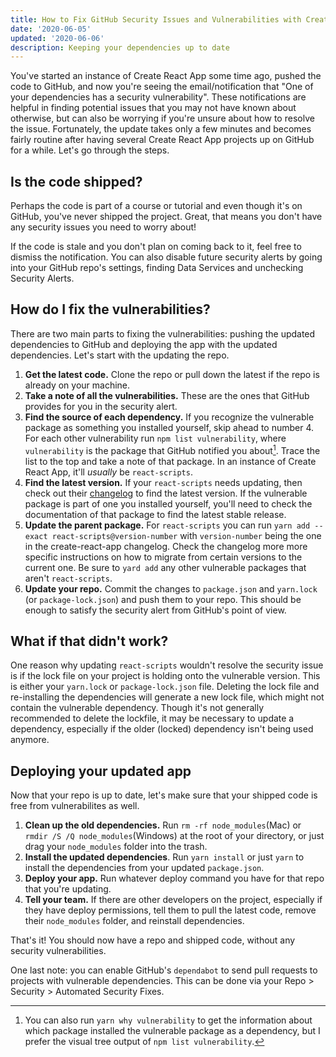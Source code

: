```yaml
---
title: How to Fix GitHub Security Issues and Vulnerabilities with Create React App
date: '2020-06-05'
updated: '2020-06-06'
description: Keeping your dependencies up to date
---
```


You've started an instance of Create React App some time ago, pushed the code to GitHub, and now you're seeing the email/notification that "One of your dependencies has a security vulnerability". These notifications are helpful in finding potential issues that you may not have known about otherwise, but can also be worrying if you're unsure about how to resolve the issue. Fortunately, the update takes only a few minutes and becomes fairly routine after having several Create React App projects up on GitHub for a while. Let's go through the steps.

## Is the code shipped?

Perhaps the code is part of a course or tutorial and even though it's on GitHub, you've never shipped the project. Great, that means you don't have any security issues you need to worry about!

If the code is stale and you don't plan on coming back to it, feel free to dismiss the notification. You can also disable future security alerts by going into your GitHub repo's settings, finding Data Services and unchecking Security Alerts.

## How do I fix the vulnerabilities?

There are two main parts to fixing the vulnerabilities: pushing the updated dependencies to GitHub and deploying the app with the updated dependencies. Let's start with the updating the repo.

1. **Get the latest code.** Clone the repo or pull down the latest if the repo is already on your machine.
2. **Take a note of all the vulnerabilities.** These are the ones that GitHub provides for you in the security alert.
3. **Find the source of each dependency.** If you recognize the vulnerable package as something you installed yourself, skip ahead to number 4. For each other vulnerability run `npm list vulnerability`, where `vulnerability` is the package that GitHub notified you about[^1]. Trace the list to the top and take a note of that package. In an instance of Create React App, it'll _usually_ be `react-scripts`.
4. **Find the latest version.** If your `react-scripts` needs updating, then check out their [changelog](https://github.com/facebook/create-react-app/blob/master/CHANGELOG.md) to find the latest version. If the vulnerable package is part of one you installed yourself, you'll need to check the documentation of that package to find the latest stable release.
5. **Update the parent package.** For `react-scripts` you can run `yarn add --exact react-scripts@version-number` with `version-number` being the one in the create-react-app changelog. Check the changelog more more specific instructions on how to migrate from certain versions to the current one. Be sure to `yard add` any other vulnerable packages that aren't `react-scripts`.
6. **Update your repo.** Commit the changes to `package.json` and `yarn.lock` (or `package-lock.json`) and push them to your repo. This should be enough to satisfy the security alert from GitHub's point of view.

## What if that didn't work?

One reason why updating `react-scripts` wouldn't resolve the security issue is if the lock file on your project is holding onto the vulnerable version. This is either your `yarn.lock` or `package-lock.json` file. Deleting the lock file and re-installing the dependencies will generate a new lock file, which might not contain the vulnerable dependency. Though it's not generally recommended to delete the lockfile, it may be necessary to update a dependency, especially if the older (locked) dependency isn't being used anymore.

## Deploying your updated app

Now that your repo is up to date, let's make sure that your shipped code is free from vulnerabilites as well.

1. **Clean up the old dependencies.** Run `rm -rf node_modules`(Mac) or `rmdir /S /Q node_modules`(Windows) at the root of your directory, or just drag your `node_modules` folder into the trash.
2. **Install the updated dependencies**. Run `yarn install` or just `yarn` to install the dependencies from your updated `package.json`.
3. **Deploy your app.** Run whatever deploy command you have for that repo that you're updating.
4. **Tell your team.** If there are other developers on the project, especially if they have deploy permissions, tell them to pull the latest code, remove their `node_modules` folder, and reinstall dependencies.

That's it! You should now have a repo and shipped code, without any security vulnerabilities.

One last note: you can enable GitHub's `dependabot` to send pull requests to projects with vulnerable dependencies. This can be done via your Repo > Security > Automated Security Fixes.

[^1]: You can also run `yarn why vulnerability` to get the information about which package installed the vulnerable package as a dependency, but I prefer the visual tree output of `npm list vulnerability`.
